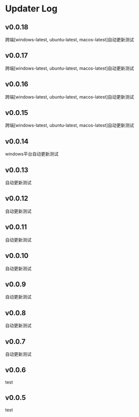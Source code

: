 # Updater Log

## v0.0.18

跨端[windows-latest, ubuntu-latest, macos-latest]自动更新测试

## v0.0.17

跨端[windows-latest, ubuntu-latest, macos-latest]自动更新测试

## v0.0.16

跨端[windows-latest, ubuntu-latest, macos-latest]自动更新测试

## v0.0.15

跨端[windows-latest, ubuntu-latest, macos-latest]自动更新测试

## v0.0.14

windows平台自动更新测试

## v0.0.13

自动更新测试

## v0.0.12

自动更新测试

## v0.0.11

自动更新测试

## v0.0.10

自动更新测试

## v0.0.9

自动更新测试

## v0.0.8

自动更新测试

## v0.0.7

自动更新测试

## v0.0.6

test

## v0.0.5

test
